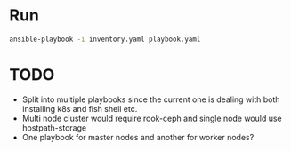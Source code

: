 # Run
```sh
ansible-playbook -i inventory.yaml playbook.yaml
```

# TODO
* Split into multiple playbooks since the current one is dealing with both installing k8s and fish shell etc.
* Multi node cluster would require rook-ceph and single node would use hostpath-storage
* One playbook for master nodes and another for worker nodes?

